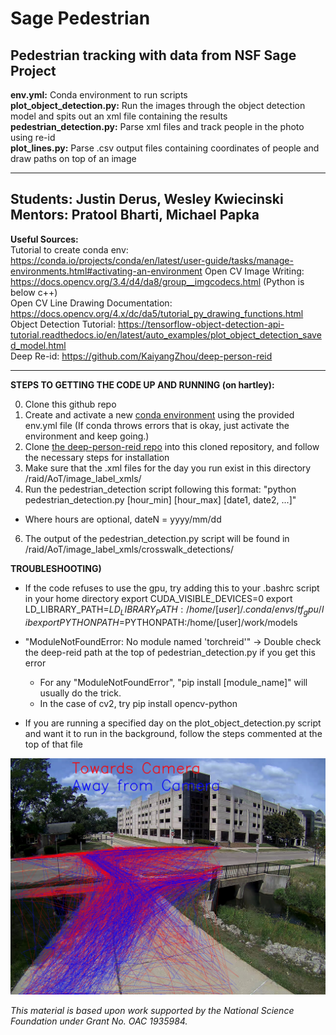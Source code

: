 # Sage Pedestrian
Pedestrian tracking with data from NSF Sage Project
---------------------------------------------------------------------------------------------------------------------------------------------------------------------------------
**env.yml:** Conda environment to run scripts  
**plot_object_detection.py:** Run the images through the object detection model and spits out an xml file containing the results  
**pedestrian_detection.py:** Parse xml files and track people in the photo using re-id  
**plot_lines.py:** Parse .csv output files containing coordinates of people and draw paths on top of an image 

---------------------------------------------------------------------------------------------------------------------------------------------------------------------------------
**Students:** Justin Derus, Wesley Kwiecinski                   
**Mentors:** Pratool Bharti, Michael Papka            
---------------------------------------------------------------------------------------------------------------------------------------------------------------------------------
**Useful Sources:**  
Tutorial to create conda env: https://conda.io/projects/conda/en/latest/user-guide/tasks/manage-environments.html#activating-an-environment
Open CV Image Writing: https://docs.opencv.org/3.4/d4/da8/group__imgcodecs.html (Python is below c++)  
Open CV Line Drawing Documentation: https://docs.opencv.org/4.x/dc/da5/tutorial_py_drawing_functions.html  
Object Detection Tutorial: https://tensorflow-object-detection-api-tutorial.readthedocs.io/en/latest/auto_examples/plot_object_detection_saved_model.html  
Deep Re-id: https://github.com/KaiyangZhou/deep-person-reid  

---------------------------------------------------------------------------------------------------------------------------------------------------------------------------------
**STEPS TO GETTING THE CODE UP AND RUNNING (on hartley):**

0) Clone this github repo
1) Create and activate a new [conda environment](https://conda.io/projects/conda/en/latest/user-guide/tasks/manage-environments.html#activating-an-environment) using the provided env.yml file (If conda throws errors that is okay, just activate the environment and keep going.)
2) Clone [the deep-person-reid repo](https://github.com/KaiyangZhou/deep-person-reid) into this cloned repository, and follow the necessary steps for installation
4) Make sure that the .xml files for the day you run exist in this directory /raid/AoT/image_label_xmls/ 
5) Run the pedestrian_detection script following this format: "python pedestrian_detection.py [hour_min] [hour_max] [date1, date2, ...]"
  - Where hours are optional, dateN = yyyy/mm/dd
6) The output of the pedestrian_detection.py script will be found in /raid/AoT/image_label_xmls/crosswalk_detections/

**TROUBLESHOOTING)**
 - If the code refuses to use the gpu, try adding this to your .bashrc script in your home directory
  export CUDA_VISIBLE_DEVICES=0
  export LD_LIBRARY_PATH=$LD_LIBRARY_PATH:/home/[user]/.conda/envs/tf_gpu/lib
  export PYTHONPATH=$PYTHONPATH:/home/[user]/work/models
  
 - "ModuleNotFoundError: No module named 'torchreid'" -> Double check the deep-reid path at the top of pedestrian_detection.py if you get this error
    - For any "ModuleNotFoundError", "pip install [module_name]" will usually do the trick.
    - In the case of cv2, try pip install opencv-python

 - If you are running a specified day on the plot_object_detection.py script and want it to run in the background, follow the steps commented at the top of that file

![alt text](https://github.com/ddiLab/SagePedestrian/blob/main/sample_images/line_result.JPG?raw=true)

*This material is based upon work supported by the National Science Foundation under Grant No. OAC 1935984.*
